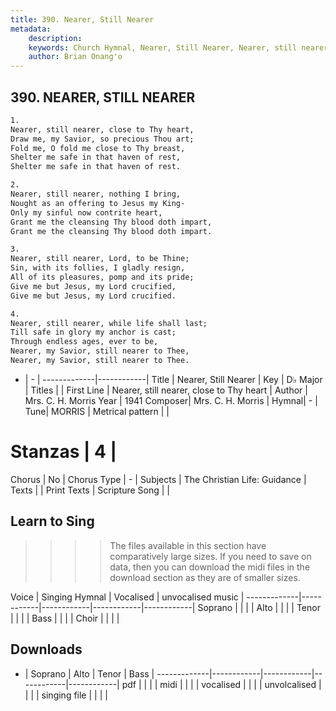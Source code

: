 ```yaml
---
title: 390. Nearer, Still Nearer
metadata:
    description: 
    keywords: Church Hymnal, Nearer, Still Nearer, Nearer, still nearer, close to Thy heart, 
    author: Brian Onang'o
---
```



## 390. NEARER, STILL NEARER

```txt
1.
Nearer, still nearer, close to Thy heart,
Draw me, my Savior, so precious Thou art;
Fold me, O fold me close to Thy breast,
Shelter me safe in that haven of rest,
Shelter me safe in that haven of rest.

2.
Nearer, still nearer, nothing I bring,
Nought as an offering to Jesus my King-
Only my sinful now contrite heart,
Grant me the cleansing Thy blood doth impart,
Grant me the cleansing Thy blood doth impart.

3.
Nearer, still nearer, Lord, to be Thine;
Sin, with its follies, I gladly resign,
All of its pleasures, pomp and its pride;
Give me but Jesus, my Lord crucified,
Give me but Jesus, my Lord crucified.

4.
Nearer, still nearer, while life shall last;
Till safe in glory my anchor is cast;
Through endless ages, ever to be,
Nearer, my Savior, still nearer to Thee,
Nearer, my Savior, still nearer to Thee. 
```

- |   -  |
-------------|------------|
Title | Nearer, Still Nearer |
Key | D♭ Major |
Titles |  |
First Line | Nearer, still nearer, close to Thy heart |
Author | Mrs. C. H. Morris
Year | 1941
Composer| Mrs. C. H. Morris |
Hymnal|  - |
Tune| MORRIS |
Metrical pattern | |
# Stanzas | 4 |
Chorus | No |
Chorus Type | - |
Subjects | The Christian Life: Guidance |
Texts |  |
Print Texts | 
Scripture Song |  |
  
## Learn to Sing

>>>> The files available in this section have comparatively large sizes. If you need to save on data, then you can download the midi files in the download section as they are of smaller sizes.

Voice |  Singing Hymnal | Vocalised | unvocalised music |
-------------|------------|------------|------------|------------|
Soprano | | | |
Alto | | | |
Tenor | | | |
Bass | | | |
Choir | | | |

## Downloads

- |  Soprano | Alto | Tenor | Bass |
-------------|------------|------------|------------|------------|
pdf | | | |
midi | | | |
vocalised | | | |
unvolcalised | | | |
singing file | | | |
  